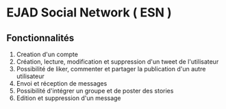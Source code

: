 # EJAD Social Network ( ESN )

## Fonctionnalités
1. Creation d'un compte
1. Création, lecture, modification et suppression d'un tweet de l'utilisateur
1. Possibilité de liker, commenter et partager la publication d'un autre utilisateur
1. Envoi et réception de messages
1. Possibilité d'intégrer un groupe et de poster des stories
1. Edition et suppression d'un message
